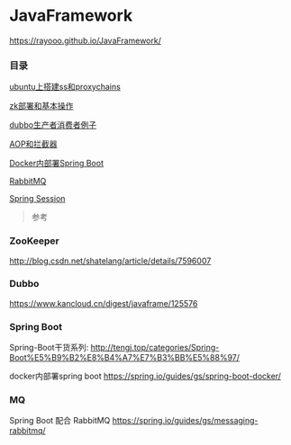 # JavaFramework

https://rayooo.github.io/JavaFramework/

### 目录

[ubuntu上搭建ss和proxychains](https://rayooo.github.io/JavaFramework/ss&proxychains/index)

[zk部署和基本操作](https://rayooo.github.io/JavaFramework/ZooKeeper/zk)

[dubbo生产者消费者例子](https://rayooo.github.io/JavaFramework/Dubbo/index)

[AOP和拦截器](https://rayooo.github.io/JavaFramework/Spring/AOP/index)

[Docker内部署Spring Boot](https://rayooo.github.io/JavaFramework/Spring/Docker/index)

[RabbitMQ](https://rayooo.github.io/JavaFramework/rabbitmq/mq)

[Spring Session](https://rayooo.github.io/JavaFramework/Spring/Session/session)



>   参考

### ZooKeeper

http://blog.csdn.net/shatelang/article/details/7596007

### Dubbo

https://www.kancloud.cn/digest/javaframe/125576

### Spring Boot

Spring-Boot干货系列:  http://tengj.top/categories/Spring-Boot%E5%B9%B2%E8%B4%A7%E7%B3%BB%E5%88%97/

docker内部署spring boot https://spring.io/guides/gs/spring-boot-docker/

### MQ

Spring Boot 配合 RabbitMQ https://spring.io/guides/gs/messaging-rabbitmq/